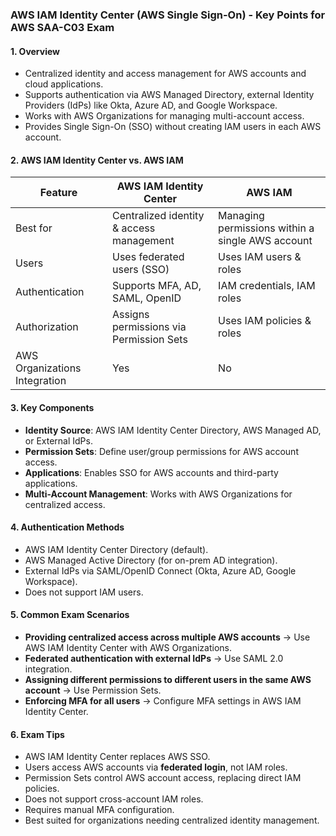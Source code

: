 ### **AWS IAM Identity Center (AWS Single Sign-On) - Key Points for AWS SAA-C03 Exam**

#### **1. Overview**
- Centralized identity and access management for AWS accounts and cloud applications.
- Supports authentication via AWS Managed Directory, external Identity Providers (IdPs) like Okta, Azure AD, and Google Workspace.
- Works with AWS Organizations for managing multi-account access.
- Provides Single Sign-On (SSO) without creating IAM users in each AWS account.

#### **2. AWS IAM Identity Center vs. AWS IAM**
| Feature | AWS IAM Identity Center | AWS IAM |
|---------|------------------------|---------|
| Best for | Centralized identity & access management | Managing permissions within a single AWS account |
| Users | Uses federated users (SSO) | Uses IAM users & roles |
| Authentication | Supports MFA, AD, SAML, OpenID | IAM credentials, IAM roles |
| Authorization | Assigns permissions via Permission Sets | Uses IAM policies & roles |
| AWS Organizations Integration | Yes | No |

#### **3. Key Components**
- **Identity Source**: AWS IAM Identity Center Directory, AWS Managed AD, or External IdPs.
- **Permission Sets**: Define user/group permissions for AWS account access.
- **Applications**: Enables SSO for AWS accounts and third-party applications.
- **Multi-Account Management**: Works with AWS Organizations for centralized access.

#### **4. Authentication Methods**
- AWS IAM Identity Center Directory (default).
- AWS Managed Active Directory (for on-prem AD integration).
- External IdPs via SAML/OpenID Connect (Okta, Azure AD, Google Workspace).
- Does not support IAM users.

#### **5. Common Exam Scenarios**
- **Providing centralized access across multiple AWS accounts** → Use AWS IAM Identity Center with AWS Organizations.
- **Federated authentication with external IdPs** → Use SAML 2.0 integration.
- **Assigning different permissions to different users in the same AWS account** → Use Permission Sets.
- **Enforcing MFA for all users** → Configure MFA settings in AWS IAM Identity Center.

#### **6. Exam Tips**
- AWS IAM Identity Center replaces AWS SSO.
- Users access AWS accounts via **federated login**, not IAM roles.
- Permission Sets control AWS account access, replacing direct IAM policies.
- Does not support cross-account IAM roles.
- Requires manual MFA configuration.
- Best suited for organizations needing centralized identity management.

